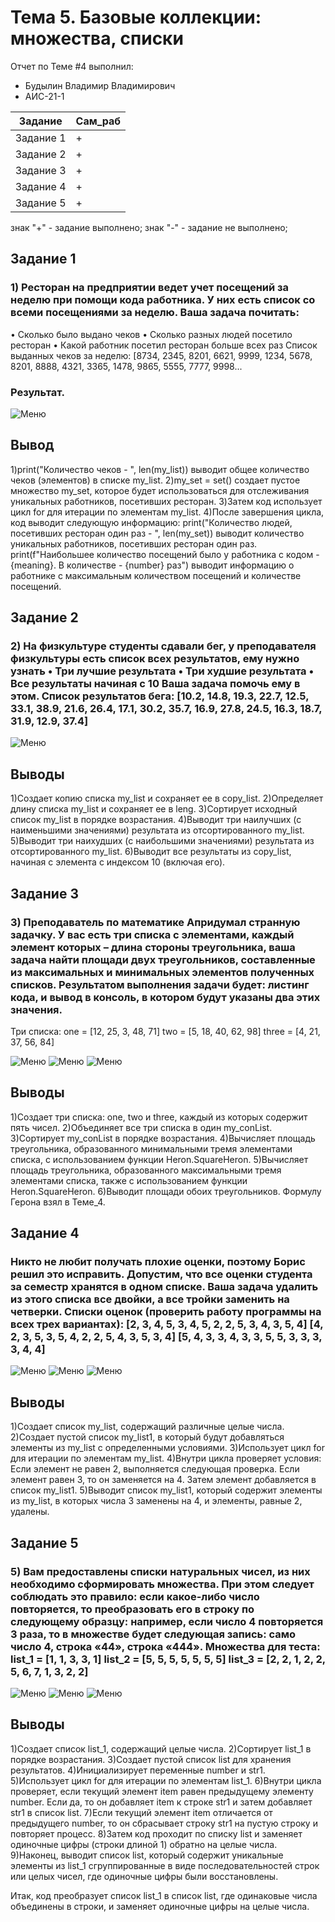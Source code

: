 # Тема 5. Базовые коллекции: множества, списки
Отчет по Теме #4 выполнил:
- Будылин Владимир Владимирович
- АИС-21-1

| Задание | Сам_раб | 
| ------ | ------ | 
| Задание 1 | + |
| Задание 2 | + |
| Задание 3 | + |
| Задание 4 | + |
| Задание 5 | + |

знак "+" - задание выполнено; знак "-" - задание не выполнено;

## Задание 1
### 1)	Ресторан на предприятии ведет учет посещений за неделю при помощи кода работника. У них есть список со всеми посещениями за неделю. Ваша задача почитать: 
• Сколько было выдано чеков 
• Сколько разных людей посетило ресторан 
• Какой работник посетил ресторан больше всех раз 
Список выданных чеков за неделю: [8734, 2345, 8201, 6621, 9999, 1234, 5678, 8201, 8888, 4321, 3365, 1478, 9865, 5555, 7777, 9998...

### Результат.
![Меню](https://github.com/vladimir-12343/Software_Engineering_0/blob/Тема_5/pic/ex1.png)
## Вывод 
1)print("Количество чеков - ", len(my_list)) выводит общее количество чеков (элементов) в списке my_list.
2)my_set = set() создает пустое множество my_set, которое будет использоваться для отслеживания уникальных работников, посетивших ресторан.
3)Затем код использует цикл for для итерации по элементам my_list. 
4)После завершения цикла, код выводит следующую информацию:
    print("Количество людей, посетивших ресторан один раз - ", len(my_set)) выводит количество уникальных работников, посетивших ресторан один раз.
    print(f"Наибольшее количество посещений было у работника с кодом - {meaning}. В количестве - {number} раз") выводит информацию о работнике с максимальным количеством посещений и количестве посещений.

## Задание 2
### 2)	На физкультуре студенты сдавали бег, у преподавателя физкультуры есть список всех результатов, ему нужно узнать • Три лучшие результата • Три худшие результата • Все результаты начиная с 10 Ваша задача помочь ему в этом. Список результатов бега: [10.2, 14.8, 19.3, 22.7, 12.5, 33.1, 38.9, 21.6, 26.4, 17.1, 30.2, 35.7, 16.9, 27.8, 24.5, 16.3, 18.7, 31.9, 12.9, 37.4]
![Меню](https://github.com/vladimir-12343/Software_Engineering_0/blob/Тема_5/pic/ex2.png)
## Выводы
1)Создает копию списка my_list и сохраняет ее в copy_list.
2)Определяет длину списка my_list и сохраняет ее в leng.
3)Сортирует исходный список my_list в порядке возрастания.
4)Выводит три наилучших (с наименьшими значениями) результата из отсортированного my_list.
5)Выводит три наихудших (с наибольшими значениями) результата из отсортированного my_list.
6)Выводит все результаты из copy_list, начиная с элемента с индексом 10 (включая его).


## Задание 3
### 3)	Преподаватель по математике Aпридумал странную задачку. У вас есть три списка с элементами, каждый элемент которых – длина стороны треугольника, ваша задача найти площади двух треугольников, составленные из максимальных и минимальных элементов полученных списков. Результатом выполнения задачи будет: листинг кода, и вывод в консоль, в котором будут указаны два этих значения.
Три списка:
one = [12, 25, 3, 48, 71] 
two = [5, 18, 40, 62, 98] 
three = [4, 21, 37, 56, 84]

![Меню](https://github.com/vladimir-12343/Software_Engineering_0/blob/Тема_5/pic/ex3.png)
![Меню](https://github.com/vladimir-12343/Software_Engineering_0/blob/Тема_5/pic/ex3.1.png)
![Меню](https://github.com/vladimir-12343/Software_Engineering_0/blob/Тема_5/pic/ex3.2.png)
## Выводы
1)Создает три списка: one, two и three, каждый из которых содержит пять чисел.
2)Объединяет все три списка в один my_conList.
3)Сортирует my_conList в порядке возрастания.
4)Вычисляет площадь треугольника, образованного минимальными тремя элементами списка, с использованием функции Heron.SquareHeron.
5)Вычисляет площадь треугольника, образованного максимальными тремя элементами списка, также с использованием функции Heron.SquareHeron.
6)Выводит площади обоих треугольников.
Формулу Герона взял в Теме_4.

  
## Задание 4
### Никто не любит получать плохие оценки, поэтому Борис решил это исправить. Допустим, что все оценки студента за семестр хранятся в одном списке. Ваша задача удалить из этого списка все двойки, а все тройки заменить на четверки. Списки оценок (проверить работу программы на всех трех вариантах): [2, 3, 4, 5, 3, 4, 5, 2, 2, 5, 3, 4, 3, 5, 4] [4, 2, 3, 5, 3, 5, 4, 2, 2, 5, 4, 3, 5, 3, 4] [5, 4, 3, 3, 4, 3, 3, 5, 5, 3, 3, 3, 3, 4, 4]

![Меню](https://github.com/vladimir-12343/Software_Engineering_0/blob/Тема_5/pic/ex4.png)
![Меню](https://github.com/vladimir-12343/Software_Engineering_0/blob/Тема_5/pic/ex4.1.png)
![Меню](https://github.com/vladimir-12343/Software_Engineering_0/blob/Тема_5/pic/ex4.2.png)
## Выводы
1)Создает список my_list, содержащий различные целые числа.
2)Создает пустой список my_list1, в который будут добавляться элементы из my_list с определенными условиями.
3)Использует цикл for для итерации по элементам my_list.
4)Внутри цикла проверяет условия:
    Если элемент не равен 2, выполняется следующая проверка.
    Если элемент равен 3, то он заменяется на 4.
    Затем элемент добавляется в список my_list1.
5)Выводит список my_list1, который содержит элементы из my_list, в которых числа 3 заменены на 4, и элементы, равные 2, удалены.


## Задание 5
### 5)	Вам предоставлены списки натуральных чисел, из них необходимо сформировать множества. При этом следует соблюдать это правило: если какое-либо число повторяется, то преобразовать его в строку по следующему образцу: например, если число 4 повторяется 3 раза, то в множестве будет следующая запись: само число 4, строка «44», строка «444». Множества для теста: list_1 = [1, 1, 3, 3, 1] list_2 = [5, 5, 5, 5, 5, 5, 5] list_3 = [2, 2, 1, 2, 2, 5, 6, 7, 1, 3, 2, 2]
![Меню](https://github.com/vladimir-12343/Software_Engineering_0/blob/Тема_5/pic/ex5.png)
![Меню](https://github.com/vladimir-12343/Software_Engineering_0/blob/Тема_5/pic/ex5.1.png)
![Меню](https://github.com/vladimir-12343/Software_Engineering_0/blob/Тема_5/pic/ex5.2.png)
## Выводы
1)Создает список list_1, содержащий целые числа.
2)Сортирует list_1 в порядке возрастания.
3)Создает пустой список list для хранения результатов.
4)Инициализирует переменные number и str1.
5)Использует цикл for для итерации по элементам list_1.
6)Внутри цикла проверяет, если текущий элемент item равен предыдущему элементу number. Если да, то он добавляет item к строке str1 и затем добавляет str1 в список list.
7)Если текущий элемент item отличается от предыдущего number, то он сбрасывает строку str1 на пустую строку и повторяет процесс.
8)Затем код проходит по списку list и заменяет одиночные цифры (строки длиной 1) обратно на целые числа.
9)Наконец, выводит список list, который содержит уникальные элементы из list_1 сгруппированные в виде последовательностей строк или целых чисел, где одиночные цифры были восстановлены.

Итак, код преобразует список list_1 в список list, где одинаковые числа объединены в строки, и заменяет одиночные цифры на целые числа.






